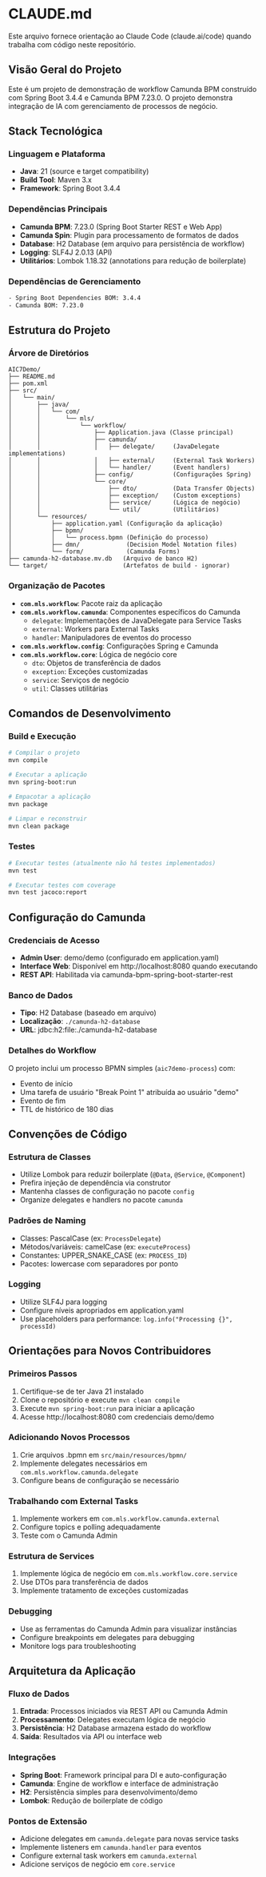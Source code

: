 # CLAUDE.md

Este arquivo fornece orientação ao Claude Code (claude.ai/code) quando trabalha com código neste repositório.

## Visão Geral do Projeto

Este é um projeto de demonstração de workflow Camunda BPM construído com Spring Boot 3.4.4 e Camunda BPM 7.23.0. O projeto demonstra integração de IA com gerenciamento de processos de negócio.

## Stack Tecnológica

### Linguagem e Plataforma
- **Java**: 21 (source e target compatibility)
- **Build Tool**: Maven 3.x
- **Framework**: Spring Boot 3.4.4

### Dependências Principais
- **Camunda BPM**: 7.23.0 (Spring Boot Starter REST e Web App)
- **Camunda Spin**: Plugin para processamento de formatos de dados
- **Database**: H2 Database (em arquivo para persistência de workflow)
- **Logging**: SLF4J 2.0.13 (API)
- **Utilitários**: Lombok 1.18.32 (annotations para redução de boilerplate)

### Dependências de Gerenciamento
```xml
- Spring Boot Dependencies BOM: 3.4.4
- Camunda BOM: 7.23.0
```

## Estrutura do Projeto

### Árvore de Diretórios
```
AIC7Demo/
├── README.md
├── pom.xml
├── src/
│   └── main/
│       ├── java/
│       │   └── com/
│       │       └── mls/
│       │           └── workflow/
│       │               ├── Application.java (Classe principal)
│       │               ├── camunda/
│       │               │   ├── delegate/     (JavaDelegate implementations)
│       │               │   ├── external/     (External Task Workers)
│       │               │   └── handler/      (Event handlers)
│       │               ├── config/           (Configurações Spring)
│       │               └── core/
│       │                   ├── dto/          (Data Transfer Objects)
│       │                   ├── exception/    (Custom exceptions)
│       │                   ├── service/      (Lógica de negócio)
│       │                   └── util/         (Utilitários)
│       └── resources/
│           ├── application.yaml (Configuração da aplicação)
│           ├── bpmn/
│           │   └── process.bpmn (Definição do processo)
│           ├── dmn/             (Decision Model Notation files)
│           └── form/            (Camunda Forms)
├── camunda-h2-database.mv.db   (Arquivo de banco H2)
└── target/                     (Artefatos de build - ignorar)
```

### Organização de Pacotes
- **`com.mls.workflow`**: Pacote raiz da aplicação
- **`com.mls.workflow.camunda`**: Componentes específicos do Camunda
  - `delegate`: Implementações de JavaDelegate para Service Tasks
  - `external`: Workers para External Tasks
  - `handler`: Manipuladores de eventos do processo
- **`com.mls.workflow.config`**: Configurações Spring e Camunda
- **`com.mls.workflow.core`**: Lógica de negócio core
  - `dto`: Objetos de transferência de dados
  - `exception`: Exceções customizadas
  - `service`: Serviços de negócio
  - `util`: Classes utilitárias

## Comandos de Desenvolvimento

### Build e Execução
```bash
# Compilar o projeto
mvn compile

# Executar a aplicação
mvn spring-boot:run

# Empacotar a aplicação
mvn package

# Limpar e reconstruir
mvn clean package
```

### Testes
```bash
# Executar testes (atualmente não há testes implementados)
mvn test

# Executar testes com coverage
mvn test jacoco:report
```

## Configuração do Camunda

### Credenciais de Acesso
- **Admin User**: demo/demo (configurado em application.yaml)
- **Interface Web**: Disponível em http://localhost:8080 quando executando
- **REST API**: Habilitada via camunda-bpm-spring-boot-starter-rest

### Banco de Dados
- **Tipo**: H2 Database (baseado em arquivo)
- **Localização**: `./camunda-h2-database`
- **URL**: jdbc:h2:file:./camunda-h2-database

### Detalhes do Workflow
O projeto inclui um processo BPMN simples (`aic7demo-process`) com:
- Evento de início
- Uma tarefa de usuário "Break Point 1" atribuída ao usuário "demo"
- Evento de fim
- TTL de histórico de 180 dias

## Convenções de Código

### Estrutura de Classes
- Utilize Lombok para reduzir boilerplate (`@Data`, `@Service`, `@Component`)
- Prefira injeção de dependência via construtor
- Mantenha classes de configuração no pacote `config`
- Organize delegates e handlers no pacote `camunda`

### Padrões de Naming
- Classes: PascalCase (ex: `ProcessDelegate`)
- Métodos/variáveis: camelCase (ex: `executeProcess`)
- Constantes: UPPER_SNAKE_CASE (ex: `PROCESS_ID`)
- Pacotes: lowercase com separadores por ponto

### Logging
- Utilize SLF4J para logging
- Configure níveis apropriados em application.yaml
- Use placeholders para performance: `log.info("Processing {}", processId)`

## Orientações para Novos Contribuidores

### Primeiros Passos
1. Certifique-se de ter Java 21 instalado
2. Clone o repositório e execute `mvn clean compile`
3. Execute `mvn spring-boot:run` para iniciar a aplicação
4. Acesse http://localhost:8080 com credenciais demo/demo

### Adicionando Novos Processos
1. Crie arquivos .bpmn em `src/main/resources/bpmn/`
2. Implemente delegates necessários em `com.mls.workflow.camunda.delegate`
3. Configure beans de configuração se necessário

### Trabalhando com External Tasks
1. Implemente workers em `com.mls.workflow.camunda.external`
2. Configure topics e polling adequadamente
3. Teste com o Camunda Admin

### Estrutura de Services
1. Implemente lógica de negócio em `com.mls.workflow.core.service`
2. Use DTOs para transferência de dados
3. Implemente tratamento de exceções customizadas

### Debugging
- Use as ferramentas do Camunda Admin para visualizar instâncias
- Configure breakpoints em delegates para debugging
- Monitore logs para troubleshooting

## Arquitetura da Aplicação

### Fluxo de Dados
1. **Entrada**: Processos iniciados via REST API ou Camunda Admin
2. **Processamento**: Delegates executam lógica de negócio
3. **Persistência**: H2 Database armazena estado do workflow
4. **Saída**: Resultados via API ou interface web

### Integrações
- **Spring Boot**: Framework principal para DI e auto-configuração
- **Camunda**: Engine de workflow e interface de administração
- **H2**: Persistência simples para desenvolvimento/demo
- **Lombok**: Redução de boilerplate de código

### Pontos de Extensão
- Adicione delegates em `camunda.delegate` para novas service tasks
- Implemente listeners em `camunda.handler` para eventos
- Configure external task workers em `camunda.external`
- Adicione serviços de negócio em `core.service`